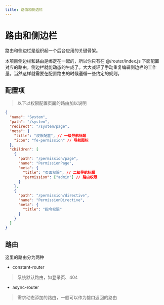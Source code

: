 ```yaml
---
title: 路由和侧边栏
---
```


# 路由和侧边栏

路由和侧边栏是组织起一个后台应用的关键骨架。

本项目侧边栏和路由是绑定在一起的，所以你只有在 @/router/index.js 下面配置对应的路由，侧边栏就能动态的生成了。大大减轻了手动重复编辑侧边栏的工作量。当然这样就需要在配置路由的时候遵循一些约定的规则。

## 配置项

> 以下以权限配置页面的路由加以说明

```json
{
  "name": "System",
  "path": "/system",
  "redirect": "/system/page",
  "meta": {
    "title": "权限配置", // 一级导航标题
    "icon": "fe-permission" // 导航图标
  },
  "children": [
    {
      "path": "/permission/page",
      "name": "PermissionPage",
      "meta": {
        "title": "页面权限", // 二级导航标题
        "permission": ["admin"] // 路由权限
      }
    },
    {
      "path": "/permission/directive",
      "name": "PermissionDirective",
      "meta": {
        "title": "指令权限"
      }
    }
  ]
}
```

## 路由

这里的路由分为两种

- constant-router

> 系统默认路由，如登录页、404

- async-router

> 需求动态添加的路由，一般可以作为接口返回的路由
